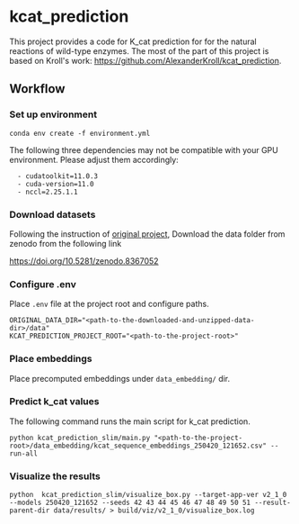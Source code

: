 # kcat_prediction

This project provides a code for K_cat prediction for for the natural reactions of wild-type enzymes.
The most of the part of this project is based on Kroll's work: https://github.com/AlexanderKroll/kcat_prediction.

## Workflow

### Set up environment

```shell
conda env create -f environment.yml
```

The following three dependencies may not be compatible with your GPU environment.
Please adjust them accordingly:

```shell
  - cudatoolkit=11.0.3
  - cuda-version=11.0
  - nccl=2.25.1.1
```

### Download datasets

Following the instruction of [original project](https://github.com/AlexanderKroll/kcat_prediction), 
Download the data folder from zenodo from the following link

https://doi.org/10.5281/zenodo.8367052

### Configure .env

Place `.env` file at the project root and configure paths.

```shell
ORIGINAL_DATA_DIR="<path-to-the-downloaded-and-unzipped-data-dir>/data"
KCAT_PREDICTION_PROJECT_ROOT="<path-to-the-project-root>"
```

### Place embeddings

Place precomputed embeddings under `data_embedding/` dir.

### Predict k_cat values

The following command runs the main script for k_cat prediction.

```shell
python kcat_prediction_slim/main.py "<path-to-the-project-root>/data_embedding/kcat_sequence_embeddings_250420_121652.csv" --run-all
```

### Visualize the results

```shell
python  kcat_prediction_slim/visualize_box.py --target-app-ver v2_1_0 --models 250420_121652 --seeds 42 43 44 45 46 47 48 49 50 51 --result-parent-dir data/results/ > build/viz/v2_1_0/visualize_box.log
```
